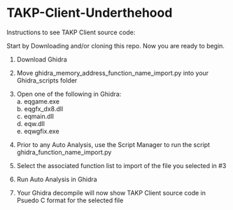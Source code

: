 # TAKP-Client-Underthehood
Instructions to see TAKP Client source code:

Start by Downloading and/or cloning this repo. Now you are ready to begin.

1. Download Ghidra

2. Move ghidra_memory_address_function_name_import.py into your Ghidra_scripts folder

3. Open one of the following in Ghidra:
<br>   a. eqgame.exe
<br>   b. eqgfx_dx8.dll
<br>   c. eqmain.dll
<br>   d. eqw.dll
<br>   e. eqwgfix.exe

4. Prior to any Auto Analysis, use the Script Manager to run the script ghidra_function_name_import.py

5. Select the associated function list to import of the file you selected in #3

6. Run Auto Analysis in Ghidra

7. Your Ghidra decompile will now show TAKP Client source code in Psuedo C format for the selected file
